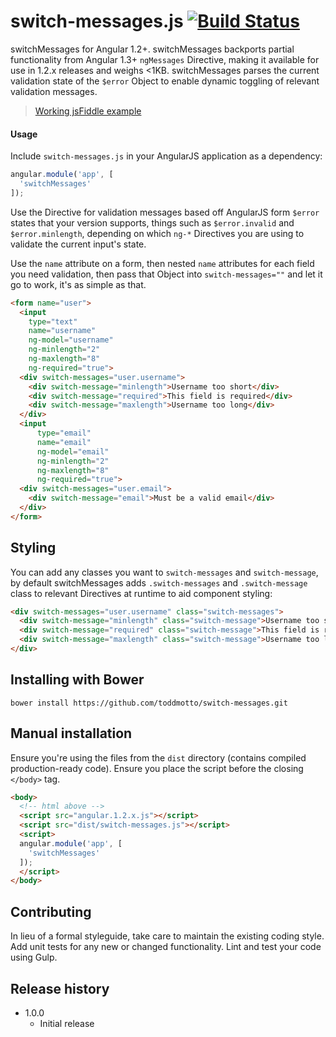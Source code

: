 # switch-messages.js [![Build Status](https://travis-ci.org/toddmotto/switch-messages.svg)](https://travis-ci.org/toddmotto/switch-messages)

switchMessages for Angular 1.2+. switchMessages backports partial functionality from Angular 1.3+ `ngMessages` Directive, making it available for use in 1.2.x releases and weighs &lt;1KB. switchMessages parses the current validation state of the `$error` Object to enable dynamic toggling of relevant validation messages.

> [Working jsFiddle example](http://jsfiddle.net/toddmotto/vfu3jde2)

#### Usage
Include `switch-messages.js` in your AngularJS application as a dependency:

```js
angular.module('app', [
  'switchMessages'
]);
```

Use the Directive for validation messages based off AngularJS form `$error` states that your version supports, things such as `$error.invalid` and `$error.minlength`, depending on which `ng-*` Directives you are using to validate the current input's state.

Use the `name` attribute on a form, then nested `name` attributes for each field you need validation, then pass that Object into `switch-messages=""` and let it go to work, it's as simple as that.

```html
<form name="user">
  <input 
    type="text" 
    name="username" 
    ng-model="username" 
    ng-minlength="2" 
    ng-maxlength="8" 
    ng-required="true">
  <div switch-messages="user.username">
    <div switch-message="minlength">Username too short</div>
    <div switch-message="required">This field is required</div>
    <div switch-message="maxlength">Username too long</div>
  </div>
  <input 
      type="email" 
      name="email" 
      ng-model="email" 
      ng-minlength="2" 
      ng-maxlength="8" 
      ng-required="true">
  <div switch-messages="user.email">
    <div switch-message="email">Must be a valid email</div>
  </div>
</form>
```

## Styling
You can add any classes you want to `switch-messages` and `switch-message`, by default switchMessages adds `.switch-messages` and `.switch-message` class to relevant Directives at runtime to aid component styling:

```html
<div switch-messages="user.username" class="switch-messages">
  <div switch-message="minlength" class="switch-message">Username too short</div>
  <div switch-message="required" class="switch-message">This field is required</div>
  <div switch-message="maxlength" class="switch-message">Username too long</div>
</div>
```

## Installing with Bower

```
bower install https://github.com/toddmotto/switch-messages.git
```

## Manual installation
Ensure you're using the files from the `dist` directory (contains compiled production-ready code). Ensure you place the script before the closing `</body>` tag.

```html
<body>
  <!-- html above -->
  <script src="angular.1.2.x.js"></script>
  <script src="dist/switch-messages.js"></script>
  <script>
  angular.module('app', [
    'switchMessages'
  ]);
  </script>
</body>
```

## Contributing
In lieu of a formal styleguide, take care to maintain the existing coding style. Add unit tests for any new or changed functionality. Lint and test your code using Gulp.

## Release history

- 1.0.0
  - Initial release

